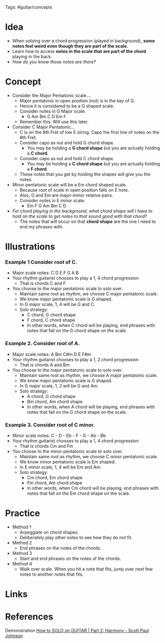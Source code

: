 Tags: #guitar/concepts 

# Idea
- When soloing over a chord progression (played in background), **some notes feel weird even though they are part of the scale.**
- Learn how to access **notes in the scale that are part of the chord** playing in the back.
- *How do you know those notes are there?* 

# Concept
- Consider the Major Pentatonic scale....
	- Major pentatonic in open position (nut) is in the key of G.
	- Hence it is considered to be a G shaped scale.
	- Consider notes in G Major scale. 
		- G Am Bm C D Em F
	- Remember this. Will use this later.
- Consider C Major Pentatonic...
	- C is on the 8th Fret of low E string. Capo the first line of notes on the 8th Fret.
	- Consider capo as nut and hold G chord shape. 
		- You may be holding a **G chord shape** but you are actually holding a **C chord**.
	- Consider capo as nut and hold C chord shape. 
		- You may be holding a **C chord shape** but you are actually holding a **F chord**.
	- These notes that you get by holding the shapes will give you the notes.
- Minor pentatonic scale will be a Em chord shaped scale.
	- Because root of scale in open position falls on E note.
	- Also, G and Em are major-minor relative pairs.
	- Consider notes in E minor scale. 
		- Em F G Am Bm C D
- *For chord playing in the background, what chord shape will I have to hold on the scale to get notes to that sound good with that chord?*
	- The notes that will occur on that **chord shape** are the one I need to end my phrases with.

# Illustrations
### Example 1 Consider root of C.
- Major scale notes: C D E F G A B
- Your rhythm guitarist chooses to play a 1, 4 chord progression
	- That is chords C and F
- You choose to the major pentatonic scale to solo over. 
	- Maintain same root as rhythm, we choose C major pentatonic scale.
	- We know major pentatonic scale is G shaped.
	- In G major scale, 1, 4 will be G and C.
	- Solo strategy:
		- C chord, G chord shape
		- F chord, C chord shape
		- In other words, when C chord will be playing, end phrases with notes that fall on the G chord shape on the scale.

### Example 2. Consider root of A.
- Major scale notes: A Bm C#m D E F#m
- Your rhythm guitarist chooses to play a 1, 2 chord progression
	- That is chords A and Bm
- You choose to the major pentatonic scale to solo over. 
	- Maintain same root as rhythm, we choose A major pentatonic scale.
	- We know major pentatonic scale is G shaped.
	- In G major scale, 1, 2 will be G and Am.
	- Solo strategy:
		- A chord, G chord shape
		- Bm chord, Am chord shape
		- In other words, when A chord will be playing, end phrases with notes that fall on the G chord shape on the scale.

### Example 3. Consider root of C minor.
- Minor scale notes: C - D - Eb - F - G - Ab - Bb
- Your rhythm guitarist chooses to play a 1, 4 chord progression
	- That is chords Cm and Fm
- You choose to the minor pentatonic scale to solo over. 
	- Maintain same root as rhythm, we choose C minor pentatonic scale.
	- We know minor pentatonic scale is Em shaped.
	- In E minor scale, 1, 4 will be Em and Am.
	- Solo strategy:
		- Cm chord, Em chord shape
		- Fm chord, Am chord shape
		- In other words, when Cm chord will be playing, end phrases with notes that fall on the Em chord shape on the scale.

# Practice
- Method 1
	- Arpeggiate on chord shapes.
	- Deliberately play other notes to see how they do not fit.
- Method 2
	- End phrases on the notes of the chords.
- Method 3
	- Start and end phrases on the notes of the chords.
- Method 4
	- Walk over scale. When you hit a note that fits, jump over next few notes to another notes that fits.

# Links

# References
Demonstration [How to SOLO on GUITAR | Part 2: Harmony - Scott Paul Johnson](https://www.youtube.com/watch?v=xjH7x3-JZCI)